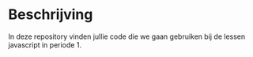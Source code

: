# Beschrijving

In deze repository vinden jullie code die we gaan gebruiken bij de lessen javascript in periode 1.